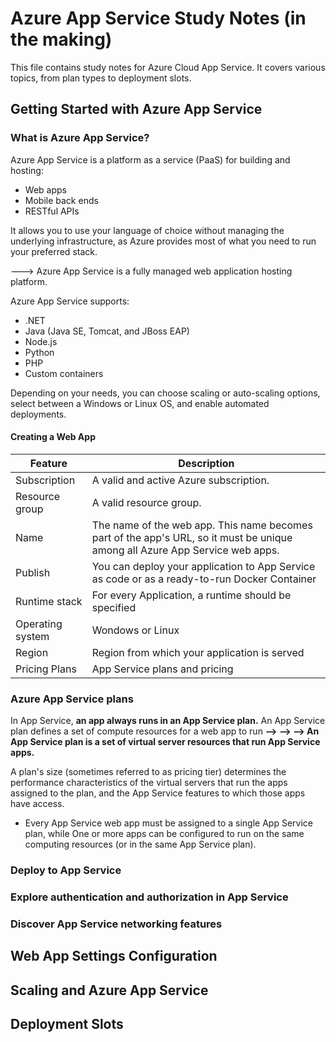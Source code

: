 # Azure App Service Study Notes (in the making)
<!-- This is a comment that will not appear in the rendered output -->

This file contains study notes for Azure Cloud App Service. It covers various topics, from plan types to deployment slots.

## Getting Started with Azure App Service
### What is Azure App Service?

Azure App Service is a platform as a service (PaaS) for building and hosting:

- Web apps  
- Mobile back ends  
- RESTful APIs  

It allows you to use your language of choice without managing the underlying infrastructure, as Azure provides most of what you need to run your preferred stack.

---> Azure App Service is a fully managed web application hosting platform.

Azure App Service supports:  
- .NET  
- Java (Java SE, Tomcat, and JBoss EAP)  
- Node.js  
- Python  
- PHP  
- Custom containers  

Depending on your needs, you can choose scaling or auto-scaling options, select between a Windows or Linux OS, and enable automated deployments.


#### Creating a Web App

| **Feature**  | **Description** |
|----------|-------------|
| Subscription    | A valid and active Azure subscription.      |
| Resource group    | A valid resource group.      |
| Name    | The name of the web app. This name becomes part of the app's URL, so it must be unique among all Azure App Service web apps.         |
| Publish    | You can deploy your application to App Service as code or as a ready-to-run Docker Container     |
| Runtime stack    | For every Application, a runtime should be specified  |
| Operating system    | Wondows or Linux     |
| Region | Region from which your application is served|
| Pricing Plans    | App Service plans and pricing      |



### Azure App Service plans

In App Service, **an app always runs in an App Service plan.** 
An App Service plan defines a set of compute resources for a web app to run **--> --> --> An App Service plan is a set of virtual server resources that run App Service apps.**

A plan's size (sometimes referred to as pricing tier) determines the performance characteristics of the virtual servers that run the apps assigned to the plan, and the App Service features to which those apps have access.
- Every App Service web app must be assigned to a single App Service plan, while One or more apps can be configured to run on the same computing resources (or in the same App Service plan).

### Deploy to App Service
### Explore authentication and authorization in App Service

### Discover App Service networking features

## Web App Settings Configuration

## Scaling and Azure App Service

## Deployment Slots